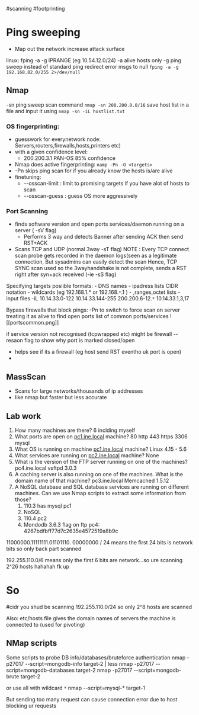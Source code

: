 #scanning #footprinting
# Ping sweeping
- Map out the network increase attack surface

linux:
fping -a -g IPRANGE (eg 10.54.12.0/24)
-a alive hosts only
-g ping sweep instead of standard ping
redirect error msgs to null
`fping -a -g 192.168.82.0/255 2>/dev/null`

## Nmap
-sn ping sweep scan command
`nmap -sn 200.200.0.0/16`
save host list in a file and input it using
`nmap -sn -iL hostlist.txt`

### OS fingerprinting:
- guesswork for everynetwork node: Servers,routers,firewalls,hosts,printers etc)
- with a given confidence level:
	- 200.200.3.1 PAN-OS 85% confidence
- Nmap does active fingerprinting:
 `namp -Pn -O <targets>`
- -Pn skips ping scan for if you already know the hosts is/are alive
- finetuning:
	- --osscan-limit : limit to promising targets if you have alot of hosts to scan
	- --osscan-guess : guess OS more aggressively

### Port Scanning
- finds software version and open ports services/daemon running on a server ( -sV flag)
	- Performs 3 way and detects Banner after sending ACK then send RST+ACK
- Scans TCP and UDP (normal 3way -sT flag)
NOTE : Every TCP connect scan probe gets recorded in the daemon logs(seen as a legitimate connection,
But sysadmins can easily detect the scan
Hence, TCP SYNC scan used so the 3wayhandshake is not complete, sends a RST right after syn+ack received
(-ie -sS flag)

Specifying targets posiible formats:
	- DNS names
	- ipadress lists CIDR notation
	- wildcards (eg 192.168.1.* or 192.168.`*`.1 )
	- ,ranges,octet lists 
	- input files -iL
10.14.33.0-122 10.14.33.144-255
200.200.6-12.`*`
10.14.33.1,3,17



Bypass firewalls that block pings:
-Pn to switch to force scan on server treating it as alive to find open ports
list of common ports/services
![[portscommon.png]]

if service version not recognised (tcpwrapped etc) might be firewall
--resaon flag to show why port is marked closed/open
- helps see if its a firewall (eg host send RST eventho uk port is open)
- 
## MassScan
- Scans for large networks/thousands of ip addresses 
- like nmap but faster but less accurate


## Lab work
1.  How many machines are there?  6 inclding myself
2.  What ports are open on [pc1.ine.local](http://pc1.ine.local/) machine? 80 http 443 https 3306 mysql
3.  What OS is running on machine [pc1.ine.local](http://pc1.ine.local/) machine? Linux 4.15 - 5.6
4.  What services are running on [pc2.ine.local](http://pc2.ine.local/) machine? None
5.  What is the version of the FTP server running on one of the machines? pc4.ine.local vsftpd 3.0.3
6.  A caching server is also running on one of the machines. What is the domain name of that machine? pc3.ine.local Memcached 1.5.12
7.  A NoSQL database and SQL database services are running on different machines. Can we use Nmap scripts to extract some information from those?
	1. 110.3 has mysql pc1
	2. NoSQL
	3. 110.4 pc2 
	4. Mondodb 3.6.3
flag on ftp pc4: 4267bdfbff77d7c2635e4572519a8b9c

11000000.11111111.01101110. 00000000 / 24 means the first 24 bits is network bits so only back part scanned

192.255.110.0/6 means only the first 6 bits are network...so ure scanning 2^26 hosts hahahah fk up
# So
#cidr
you shud be scanning 192.255.110.0/24 so only 2^8 hosts are scanned

Also:
etc/hosts file gives the domain names of servers the machine is connected to (used for pivoting)

## NMap scripts

Some scripts to probe DB info/databases/bruteforce authentication
nmap -p27017 --script=mongodb-info target-2 | less
nmap -p27017 --script=mongodb-databases target-2
nmap -p27017 --script=mongodb-brute target-2

or 
use all with wildcard `*`
nmap --script=mysql-* target-1

But sending too many request can cause connection error due to host blocking ur requests

